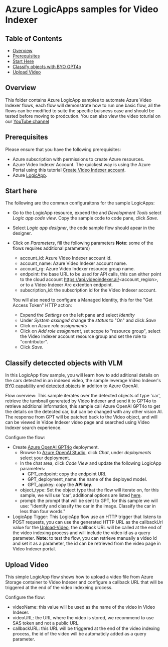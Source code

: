 # Azure LogicApps samples for Video Indexer

## Table of Contents

- [Overview](#overview)
- [Prerequisites](#prerequisites)
- [Start Here](#start-here)
- [Classify objects with BYO GPT4o](#classify-objects-with-byo-gpt4o)
- [Upload Video](#upload-video)

## Overview

This folder contains Azure LogicApp samples to automate Azure Video Indexer flows, each flow will demonstrate how to run one basic flow, all the flows can be modified to suite the specific buisness case and should be tested before moving to prodcution.
You can also view the video toturial on our [YouTube channel](https://www.youtube.com/watch?v=yMqJufR9Rfs)


## Prerequisites

Please ensure that you have the following prerequisites:

- Azure subscription with permissions to create Azure resources.
- Azure Video Indexer Account. The quickest way is using the Azure Portal using this tutorial [Create Video Indexer account](https://learn.microsoft.com/azure/azure-video-indexer/create-account-portal#use-the-azure-portal-to-create-an-azure-video-indexer-account).
- Azure [LogicApp](https://learn.microsoft.com/en-us/azure/logic-apps/quickstart-create-example-consumption-workflow).

## Start here

The following are the commun configuraitons for the sample LogicApps:

- Go to the LogicApp resource, expend the and _Development Tools_ select _Logic app code view_. Copy the sample code to code pane, click _Save_.
- Select _Logic app designer_, the code sample flow should apear in the designer.
- Click on _Parameters_, fill the following parameters **Note**: some of the flows requires additional parameters)
  - account_id: Azure Video Indexer account id.
  - account_name: Azure Video Indexer account name.
  - account_rg: Azure Video Indexer resource group name.
  - endpoint: the base URL to be used for API calls, this can either point to the cloud account https://api.videoindexer.ai/<account_region>, or to a Video Indexer Arc extention endpoint.
  - subscription_id: the subscription id for the Video Indexer account.
  
  You will also need to configure a Managed Identity, this for the "Get Access Token" HTTP action:

  - Expend the _Settings_ on the left pane and select _Identity_
  - Under _System assinged_ change the _status_ to "On" and click _Save_
  - Click on _Azure role assignments_
  - Click on _Add role assignment_, set scope to "resource group", select the Video Indexer account resource group and set the role to "contributor".
  - Click _Save_.

## Classify deteccted objects with VLM

In this LogicApp flow sample, you will learn how to add aditional details on the cars detected in an indexed video, the sample leverage Video Indexer's [BYO capability](https://learn.microsoft.com/en-us/azure/azure-video-indexer/arc/azure-video-indexer-enabled-by-arc-bring-your-own-model-overview) and [detected objects](https://learn.microsoft.com/en-us/azure/azure-video-indexer/object-detection?tabs=webportal) in additon to Azure OpenAI.

Flow overview:
This sample iterates over the detected objects of type 'car', retrieve the tumbnail generated by Video Indexer and send it to GPT4o to retrieve additional information, this sample call Azure OpenAI GPT4o to get the details on the detected car, but can be changed with any other vision AI.
The response from GPT will be patched back to the Video object, and will can be viewed in Vidoe Indexer video page and searched using Video Indexer search experience.

Configure the flow:

- Create [Azure OpenAI GPT4o](https://learn.microsoft.com/en-us/azure/ai-services/openai/gpt-v-quickstart?tabs=image%2Ccommand-line&pivots=programming-language-studio) deployment.
  - Browse to [Azure OpenAI Studio](https://oai.azure.com/portal), click _Chat_, under _deployments_ select your deployment.
  - In the chat area, click _Code View_ and update the following LogicApp parameters:
    - GPT_endpoint: copy the endpoint URI.
    - GPT_deployment_name: the name of the deployed model.
    - GPT_appkey: copy the __API key__.
  - object_type: Set the object type that the flow will iterate on, for this sample, we will use 'car', additional options are listed [here](https://learn.microsoft.com/en-us/azure/azure-video-indexer/object-detection?tabs=webportal#supported-objects).
  - prompt: the prompt that will be sent to GPT, for this sample we will use: "Identify and classify the car in the image. Classify the car in less than four words."
- LogicApp Tigger: This LogicApp flow use an HTTP trigger that listens to POST requests, you can use the generated HTTP URL as the callbackUrl value for the [Upload-Video](https://api-portal.videoindexer.ai/api-details#api=Operations&operation=Upload-Video), the callback URL will be called at the end of the video indexing process and will include the video id as a query parameter. __Note:__ to test the flow, you can retrieve manually a video id and set it as a parameter, the id can be retrieved from the video page in Video Indexer portal.

## Upload Video

This simple LogicApp flow shows how to upload a video file from Azure Storage container to Video Indexer and configure a callback URL that will be triggered at the end of the video indexeing process.

Configure the flow:

- videoName: this value will be used as the name of the video in Video Indexer.
- videoURL: the URL where the video is stored, we recommend to use SAS token and not a public URL.
- callbackURL: this URL will be triggered at the end of the video indexing process, the id of the video will be automaticly added as a query parameter.
